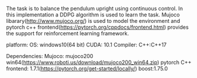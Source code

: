 The task is to balance the pendulum upright using continuous control. In this implementation a DDPG algorithm is used to learn the task. Mujoco libarary(http://www.mujoco.org/) is used to model the environment and pytorch c++ frontend(https://pytorch.org/cppdocs/frontend.html) provides the support for reinforcement learning framework.

platform:
OS: windows10(64 bit)
CUDA: 10.1
Compiler: 
C++:C++17

Dependencies:
Mujoco: mujoco200 win64(https://www.roboti.us/download/mujoco200_win64.zip)
pytorch C++ frontend: 1.7.1(https://pytorch.org/get-started/locally/)
boost:1.75.0
